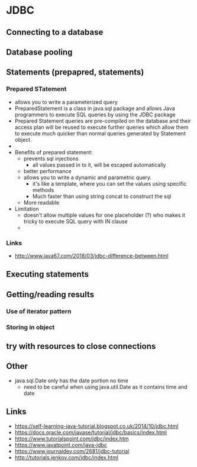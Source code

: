# JDBC

## Connecting to a database

## Database pooling


## Statements (prepapred, statements)

### Prepared STatement

- allows you to write a parameterized query
- PreparedStatement is a class in java.sql package and allows Java programmers to execute SQL queries by using the JDBC package
- Prepared Statement queries are pre-compiled on the database and their access plan will be reused to execute further queries which allow them to execute much quicker than normal queries generated by Statement object.
-
- Benefits of prepared statement:
  - prevents sql injections
    - all values passed in to it, will be escaped automatically
  - better performance
  - allows you to write a dynamic and parametric query.
    - it's like a template, where you can set the values using specific methods
    - Much faster than using string concat to construct the sql
  - More readable
- Limitation
  - doesn't allow multiple values for one placeholder (?) who makes it tricky to execute SQL query with IN clause
  -

### Links
- http://www.java67.com/2018/03/jdbc-difference-between.html

## Executing statements

## Getting/reading results

### Use of iterator pattern
### Storing in object

## try with resources to close connections

## Other

- java.sql.Date only has the date portion no time
  - need to be careful when using java.util.Date as it contains time and date

## Links

- https://self-learning-java-tutorial.blogspot.co.uk/2014/10/jdbc.html
- https://docs.oracle.com/javase/tutorial/jdbc/basics/index.html
- https://www.tutorialspoint.com/jdbc/index.htm
- https://www.javatpoint.com/java-jdbc
- https://www.journaldev.com/2681/jdbc-tutorial
- http://tutorials.jenkov.com/jdbc/index.html
